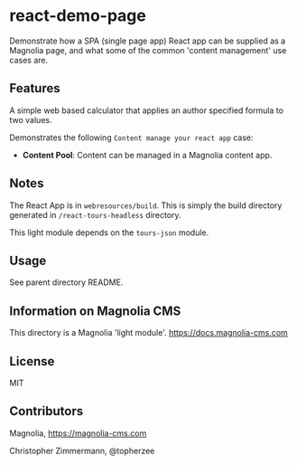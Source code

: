 # react-demo-page

Demonstrate how a SPA (single page app) React app can be supplied as a Magnolia page, and what some of the common 'content management' use cases are.

## Features

A simple web based calculator that applies an author specified formula to two values.

Demonstrates the following `Content manage your react app` case:
* __Content Pool__: Content can be managed in a Magnolia content app.

## Notes

The React App is in `webresources/build`. This is simply the build directory generated in `/react-tours-headless` directory.

This light module depends on the `tours-json` module.

## Usage

See parent directory README.

## Information on Magnolia CMS

This directory is a Magnolia 'light module'.
https://docs.magnolia-cms.com


## License

MIT

## Contributors

Magnolia, https://magnolia-cms.com

Christopher Zimmermann, @topherzee
